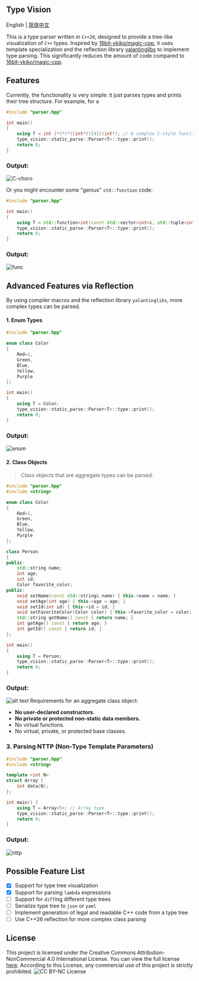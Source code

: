 ## Type Vision


English | [简体中文](README.md)



This is a type parser written in `C++20`, designed to provide a tree-like visualization of `C++` types. Inspired by [16bit-ykiko/magic-cpp](https://github.com/16bit-ykiko/magic-cpp), it uses template specialization and the reflection library [yalantinglibs](https://github.com/alibaba/yalantinglibs) to implement type parsing. This significantly reduces the amount of code compared to [16bit-ykiko/magic-cpp](https://github.com/16bit-ykiko/magic-cpp).

## Features
Currently, the functionality is very simple: it just parses types and prints their tree structure.
For example, for a
```cpp
#include "parser.hpp"

int main()
{
    using T = int (*(*(*)(int*))[4])(int*); // A complex C-style function pointer type
    type_vision::static_parse::Parser<T>::type::print();
    return 0;
}
```
### Output:
![C-choro](public/image-2.png)

Or you might encounter some "genius" `std::function` code:
```cpp
#include "parser.hpp"

int main()
{
    using T = std::function<int(const std::vector<int>&, std::tuple<int, int, int>)>; // hard to understand
    type_vision::static_parse::Parser<T>::type::print();
    return 0;
}
```
### Output:
![func](public/image.png)

## Advanced Features via Reflection
By using compiler macros and the reflection library `yalantinglibs`, more complex types can be parsed.

#### 1. Enum Types

```cpp
#include "parser.hpp"

enum class Color
{
    Red=1,
    Green,
    Blue,
    Yellow,
    Purple
};

int main()
{
    using T = Color;
    type_vision::static_parse::Parser<T>::type::print();
    return 0;
}
```
### Output:
![enum](public/image-1.png)

#### 2. Class Objects
> Class objects that are aggregate types can be parsed.
```cpp
#include "parser.hpp"
#include <string>

enum class Color
{
    Red=1,
    Green,
    Blue,
    Yellow,
    Purple
};

class Person
{
public:
    std::string name;
    int age;
    int id;
    Color favorite_color;
public:
    void setName(const std::string& name) { this->name = name; }
    void setAge(int age) { this->age = age; }
    void setId(int id) { this->id = id; }
    void setFavoriteColor(Color color) { this->favorite_color = color; }
    std::string getName() const { return name; }
    int getAge() const { return age; }
    int getId() const { return id; }
};

int main()
{
    using T = Person;
    type_vision::static_parse::Parser<T>::type::print();
    return 0;
}
```

### Output:
![alt text](public/image-4.png)
Requirements for an aggregate class object:
*   **No user-declared constructors.**
*   **No private or protected non-static data members.**
*   No virtual functions.
*   No virtual, private, or protected base classes.

### 3. Parsing NTTP (Non-Type Template Parameters)
```cpp
#include "parser.hpp"
#include <string>

template <int N>
struct Array {
    int data[N];
};

int main() {
    using T = Array<5>; // Array type
    type_vision::static_parse::Parser<T>::type::print();
    return 0;
}
```
### Output:
![nttp](public/image-5.png)

## Possible Feature List
- [x] Support for type tree visualization
- [x] Support for parsing `lambda` expressions
- [ ] Support for `diff`ing different type trees
- [ ] Serialize type tree to `json` or `yaml`
- [ ] Implement generation of legal and readable C++ code from a type tree
- [ ] Use C++26 reflection for more complex class parsing

## License

This project is licensed under the Creative Commons Attribution-NonCommercial 4.0 International License. You can view the full license [here](LICENSE).
According to this License, any commercial use of this project is strictly prohibited.
![CC BY-NC License](https://licensebuttons.net/l/by-nc/4.0/88x31.png)